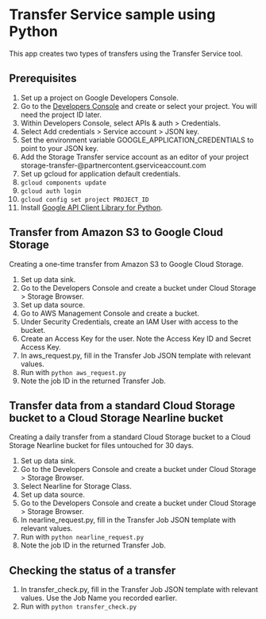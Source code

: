 # Transfer Service sample using Python

This app creates two types of transfers using the Transfer Service tool.

## Prerequisites

1. Set up a project on Google Developers Console.
  1. Go to the [Developers Console](https://cloud.google.com/console) and create or select your project.
     You will need the project ID later.
1. Within Developers Console, select APIs & auth > Credentials.
  1. Select Add credentials > Service account > JSON key.
  1. Set the environment variable GOOGLE_APPLICATION_CREDENTIALS to point to your JSON key.
1. Add the Storage Transfer service account as an editor of your project
   storage-transfer-<accountId>@partnercontent.gserviceaccount.com
1. Set up gcloud for application default credentials.
  1. `gcloud components update`
  1. `gcloud auth login`
  1. `gcloud config set project PROJECT_ID`
1. Install [Google API Client Library for Python](https://developers.google.com/api-client-library/python/start/installation).

## Transfer from Amazon S3 to Google Cloud Storage

Creating a one-time transfer from Amazon S3 to Google Cloud Storage.
1. Set up data sink.
  1. Go to the Developers Console and create a bucket under Cloud Storage > Storage Browser.
1. Set up data source.
  1. Go to AWS Management Console and create a bucket.
  1. Under Security Credentials, create an IAM User with access to the bucket.
  1. Create an Access Key for the user. Note the Access Key ID and Secret Access Key.
1. In aws_request.py, fill in the Transfer Job JSON template with relevant values.
1. Run with `python aws_request.py`
  1. Note the job ID in the returned Transfer Job.

## Transfer data from a standard Cloud Storage bucket to a Cloud Storage Nearline bucket

Creating a daily transfer from a standard Cloud Storage bucket to a Cloud Storage Nearline
bucket for files untouched for 30 days.
1. Set up data sink.
  1. Go to the Developers Console and create a bucket under Cloud Storage > Storage Browser.
  1. Select Nearline for Storage Class.
1. Set up data source.
  1. Go to the Developers Console and create a bucket under Cloud Storage > Storage Browser.
1. In nearline_request.py, fill in the Transfer Job JSON template with relevant values.
1. Run with `python nearline_request.py`
  1. Note the job ID in the returned Transfer Job.

## Checking the status of a transfer

1. In transfer_check.py, fill in the Transfer Job JSON template with relevant values.
   Use the Job Name you recorded earlier.
1. Run with `python transfer_check.py`
